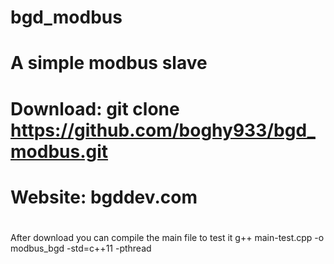 # bgd_modbus
# A simple modbus slave
# Download: git clone https://github.com/boghy933/bgd_modbus.git
# Website: bgddev.com
# 
After download you can compile the main file to test it 
  g++ main-test.cpp -o modbus_bgd -std=c++11 -pthread
